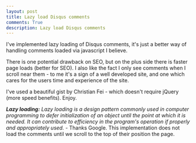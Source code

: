 ```yaml
---
layout: post
title: Lazy load Disqus comments
comments: True
description: Lazy load Disqus comments
---
```


I've implemented lazy loading of Disqus comments, it's just a better way of handling comments loaded via javascript I believe.

There is one potential drawback on SEO, but on the plus side there is faster page loads (better for SEO). I also like the fact I only see comments when I scroll near them - to me it's a sign of a well developed site, and one which cares for the users time and experience of the site.

I've used a beautiful gist by Christian Fei - which doesn't require jQuery (more speed benefits). Enjoy.
<script src="https://gist.github.com/CrocoDillon/5727950.js"></script>

***Lazy loading:*** *Lazy loading is a design pattern commonly used in computer programming to defer initialization of an object until the point at which it is needed. It can contribute to efficiency in the program's operation if properly and appropriately used.* - Thanks Google. This implementation does not load the comments until we scroll to the top of their position the page.


